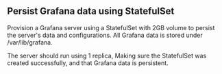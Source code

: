 ## Persist Grafana data using StatefulSet

Provision a Grafana server using a StatefulSet with 2GB volume to persist the server's data and configurations. All Grafana data is stored under /var/lib/grafana.

The server should run using 1 replica, Making sure the StatefulSet was created successfully, and that Grafana data is persistent.
